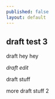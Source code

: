 ```yaml
---
published: false
layout: default
---
```


## draft test 3

draft hey hey

_draft edit_

draft stuff

more draft stuff 2
